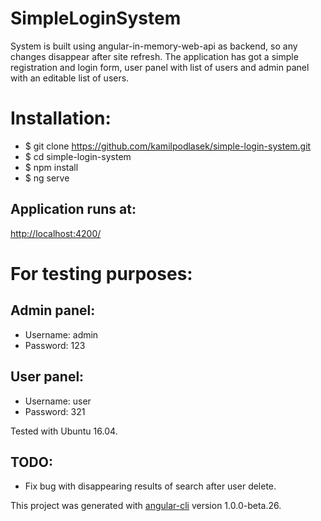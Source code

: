 # SimpleLoginSystem
System is built using angular-in-memory-web-api as backend, so any changes disappear after site refresh.
The application has got a simple registration and login form, user panel with list of users and admin panel with an editable list of users.

# Installation:
- $ git clone https://github.com/kamilpodlasek/simple-login-system.git
- $ cd simple-login-system
- $ npm install
- $ ng serve

Application runs at:
--------------
 [http://localhost:4200/](http://localhost:4200/)

# For testing purposes:
Admin panel:
--------------
- Username: admin
- Password: 123

User panel:
--------------
- Username: user
- Password: 321


Tested with Ubuntu 16.04.

TODO:
--------------
- Fix bug with disappearing results of search after user delete.


This project was generated with [angular-cli](https://github.com/angular/angular-cli) version 1.0.0-beta.26.
